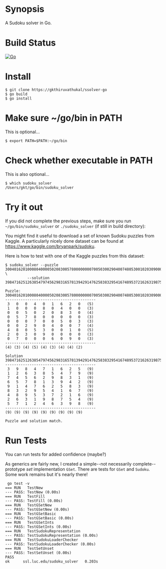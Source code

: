 # Synopsis

A Sudoku solver in Go.

# Build Status

[![Go](https://github.com/gkthiruvathukal/sudoku-solver-teaching-go/actions/workflows/go.yml/badge.svg)](https://github.com/gkthiruvathukal/sudoku-solver-teaching-go/actions/workflows/go.yml)

# Install

```
$ git clone https://gkthiruvathukal/ssolver-go
$ go build
$ go install
```

# Make sure ~/go/bin in PATH

This is optional...

```
$ export PATH=$PATH:~/go/bin
```


# Check whether executable in PATH

This is also optional...

```
$ which sudoku_solver
/Users/gkt/go/bin/sudoku_solver
```

# Try it out

If you did not complete the previous steps, make sure you run `~/go/bin/sudoku_solver` or `./sudoku_solver` (if still in build directory):

You might find it useful to download a set of known Sudoku puzzles from Kaggle.
A particularly nicely done dataset can be found at https://www.kaggle.com/bryanpark/sudoku.

Here is how to test with one of the Kaggle puzzles from this dataset:

```
$ sudoku_solver --puzzle 300401620100080400005020830057800000000700503002904007480530010203090000070006090  \
          --solution 398471625126385479745629831657813942914762583832954167489537216263198754571246398

Puzzle:
300401620100080400005020830057800000000700503002904007480530010203090000070006090
-----------------------------------------
 3   0   0   4   0   1   6   2   0   (5)
 1   0   0   0   8   0   4   0   0   (3)
 0   0   5   0   2   0   8   3   0   (4)
 0   5   7   8   0   0   0   0   0   (3)
 0   0   0   7   0   0   5   0   3   (3)
 0   0   2   9   0   4   0   0   7   (4)
 4   8   0   5   3   0   0   1   0   (5)
 2   0   3   0   9   0   0   0   0   (3)
 0   7   0   0   0   6   0   9   0   (3)
-----------------------------------------
(4) (3) (4) (5) (4) (3) (4) (4) (2)

Solution
398471625126385479745629831657813942914762583832954167489537216263198754571246398
-----------------------------------------
 3   9   8   4   7   1   6   2   5   (9)
 1   2   6   3   8   5   4   7   9   (9)
 7   4   5   6   2   9   8   3   1   (9)
 6   5   7   8   1   3   9   4   2   (9)
 9   1   4   7   6   2   5   8   3   (9)
 8   3   2   9   5   4   1   6   7   (9)
 4   8   9   5   3   7   2   1   6   (9)
 2   6   3   1   9   8   7   5   4   (9)
 5   7   1   2   4   6   3   9   8   (9)
-----------------------------------------
(9) (9) (9) (9) (9) (9) (9) (9) (9)

Puzzle and solution match.
```

# Run Tests

You can run tests for added confidence (maybe?)

As generics are fairly new, I created a simple--not necessarily complete--prototype *set* implementation `GSet`.
There are tests for `GSet` and `Sudoku`.
Some work remains but it's nearly there!

```
 go test -v
=== RUN   TestNew
--- PASS: TestNew (0.00s)
=== RUN   TestFill
--- PASS: TestFill (0.00s)
=== RUN   TestGSetNew
--- PASS: TestGSetNew (0.00s)
=== RUN   TestGSetBasic
--- PASS: TestGSetBasic (0.00s)
=== RUN   TestGSetInts
--- PASS: TestGSetInts (0.00s)
=== RUN   TestSudokuRepresentation
--- PASS: TestSudokuRepresentation (0.00s)
=== RUN   TestSudokuLoaderChecker
--- PASS: TestSudokuLoaderChecker (0.00s)
=== RUN   TestSetUnset
--- PASS: TestSetUnset (0.00s)
PASS
ok  	ssl.luc.edu/sudoku_solver	0.203s
```
